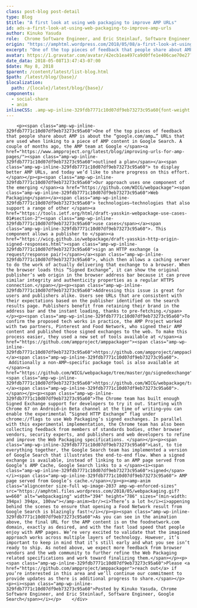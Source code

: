 ```yaml
---
class: post-blog post-detail
type: Blog
$title: "A first look at using web packaging to improve AMP URLs"
id: ads-a-first-look-at-using-web-packaging-to-improve-amp-urls
author: Kinuko Yasuda
role:  Chrome Software Engineer, and Eric Steinlauf, Software Engineer, Google Search
origin: "https://amphtml.wordpress.com/2018/05/08/a-first-look-at-using-web-packaging-to-improve-amp-urls/amp/"
excerpt: "One of the top pieces of feedback that people share about AMP is about the “google.com/amp…” URLs that are used when linking to a piece of AMP content in Google Search. A couple of months ago, the AMP team at Google outlined a plan to display better AMP URLs, and today we’d like to share [&#8230;]"
avatar: https://1.gravatar.com/avatar/42ecb1ea497ca9d0ffe1e406cae70e27?s=96&d=identicon&r=G
date_data: 2018-05-08T13:47:43-07:00
$date: May 8, 2018
$parent: /content/latest/list-blog.html
$path: /latest/blog/{base}/
$localization:
  path: /{locale}/latest/blog/{base}/
components:
  - social-share
  - anim
inlineCSS: .amp-wp-inline-329fdb7771c10d07df9eb73273c95a60{font-weight:400;}
---
```


<div class="amp-wp-article-content">

		<p><span class="amp-wp-inline-329fdb7771c10d07df9eb73273c95a60">One of the top pieces of feedback that people share about AMP is about the “google.com/amp…” URLs that are used when linking to a piece of AMP content in Google Search. A couple of months ago, the AMP team at Google </span><a href="https://www.ampproject.org/latest/blog/improving-urls-for-amp-pages/"><span class="amp-wp-inline-329fdb7771c10d07df9eb73273c95a60">outlined a plan</span></a><span class="amp-wp-inline-329fdb7771c10d07df9eb73273c95a60"> to display better AMP URLs, and today we’d like to share progress on this effort.</span></p><p><span class="amp-wp-inline-329fdb7771c10d07df9eb73273c95a60">Our approach uses one component of the emerging </span><a href="https://github.com/WICG/webpackage"><span class="amp-wp-inline-329fdb7771c10d07df9eb73273c95a60">Web Packaging</span></a><span class="amp-wp-inline-329fdb7771c10d07df9eb73273c95a60"> technologies—technologies that also support a range of other </span><a href="https://tools.ietf.org/html/draft-yasskin-webpackage-use-cases-01#section-2"><span class="amp-wp-inline-329fdb7771c10d07df9eb73273c95a60">use cases</span></a><span class="amp-wp-inline-329fdb7771c10d07df9eb73273c95a60">. This component allows a publisher to </span><a href="https://wicg.github.io/webpackage/draft-yasskin-http-origin-signed-responses.html"><span class="amp-wp-inline-329fdb7771c10d07df9eb73273c95a60">sign an HTTP exchange (a request/response pair)</span></a><span class="amp-wp-inline-329fdb7771c10d07df9eb73273c95a60">, which then allows a caching server to do the work of actually delivering that exchange to a browser. When the browser loads this “Signed Exchange”, it can show the original publisher’s web origin in the browser address bar because it can prove similar integrity and authenticity properties as a regular HTTPS connection.</span></p><p><span class="amp-wp-inline-329fdb7771c10d07df9eb73273c95a60">Addressing this issue is great for users and publishers alike. Users see URLs that are consistent with their expectations based on the publisher identified on the search results page. Publishers benefit from retaining their brand in the address bar and the instant loading, thanks to pre-fetching.</span></p><p><span class="amp-wp-inline-329fdb7771c10d07df9eb73273c95a60">To confirm the proposed tech works in practice, the AMP Project worked with two partners, Pinterest and Food Network, who signed their AMP content and published those signed exchanges to the web. To make this process easier, they used a new set of tools available at </span><a href="https://github.com/ampproject/amppackager"><span class="amp-wp-inline-329fdb7771c10d07df9eb73273c95a60">https://github.com/ampproject/amppackager</span></a><span class="amp-wp-inline-329fdb7771c10d07df9eb73273c95a60">.  Additionally a non-AMP–specific package tool is also available at </span><a href="https://github.com/WICG/webpackage/tree/master/go/signedexchange"><span class="amp-wp-inline-329fdb7771c10d07df9eb73273c95a60">https://github.com/WICG/webpackage/tree/master/go/signedexchange</span></a><span class="amp-wp-inline-329fdb7771c10d07df9eb73273c95a60">.</span></p><p><span class="amp-wp-inline-329fdb7771c10d07df9eb73273c95a60">The Chrome team has built enough Signed Exchange support for developers to try it out. Starting with Chrome 67 on Android—in Beta channel at the time of writing—you can enable the experimental “Signed HTTP Exchange” flag under chrome://flags to use Web Packaging’s signed exchanges. In parallel with this experimental implementation, the Chrome team has also been collecting feedback from members of standards bodies, other browser vendors, security experts, and publishers and web developers to refine and improve the Web Packaging specifications. </span></p><p><span class="amp-wp-inline-329fdb7771c10d07df9eb73273c95a60">Last, to tie everything together, the Google Search team has implemented a version of Google Search that illustrates the end-to-end flow. When a signed exchange is available, instead of linking to an AMP page served from Google’s AMP Cache, Google Search links to a </span><i><span class="amp-wp-inline-329fdb7771c10d07df9eb73273c95a60">signed</span></i><span class="amp-wp-inline-329fdb7771c10d07df9eb73273c95a60"> AMP page served from Google’s cache.</span></p><p><amp-anim class="aligncenter size-full wp-image-2037 amp-wp-enforced-sizes" src="https://amphtml.files.wordpress.com/2018/05/webpackaging.gif?w=660" alt="webpackaging" width="394" height="786" sizes="(min-width: 394px) 394px, 100vw"></amp-anim><br/><i>There’s a lot h</i><i>appening behind the scenes to ensure that opening a Food Network result from Google Search is blazingly fast!</i></p><p><span class="amp-wp-inline-329fdb7771c10d07df9eb73273c95a60">As you can see in the animation above, the final URL for the AMP content is on the foodnetwork.com domain, exactly as desired, and with the fast load speed that people enjoy with AMP pages. We’re very excited to validate that the imagined approach works across multiple layers of technology. However, it’s important to keep in mind that it’s still early and what you see isn’t ready to ship. As noted above, we expect more feedback from browser vendors and the web community to further refine the Web Packaging related specifications and work toward finalizing them.</span></p><p><span class="amp-wp-inline-329fdb7771c10d07df9eb73273c95a60">Please <a href="https://github.com/ampproject/amppackager">reach out</a> if you’re interested in this area and we’ll continue our commitment to provide updates as there is additional progress to share.</span></p><p><i><span class="amp-wp-inline-329fdb7771c10d07df9eb73273c95a60">Posted by Kinuko Yasuda, Chrome Software Engineer, and Eric Steinlauf, Software Engineer, Google Search</span></i></p>	</div>

	

</div>

